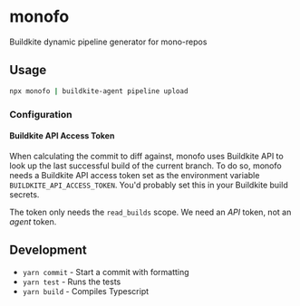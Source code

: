 # monofo

Buildkite dynamic pipeline generator for mono-repos

## Usage

```sh
npx monofo | buildkite-agent pipeline upload
```

### Configuration

#### Buildkite API Access Token

When calculating the commit to diff against, monofo uses Buildkite API to look 
up the last successful build of the current branch. To do so, monofo needs a 
Buildkite API access token set as the environment variable 
`BUILDKITE_API_ACCESS_TOKEN`. You'd probably set this in your Buildkite build
secrets.

The token only needs the `read_builds` scope. We need an _API_ token, not an 
_agent_ token.

## Development

- `yarn commit` - Start a commit with formatting
- `yarn test` - Runs the tests
- `yarn build` - Compiles Typescript
